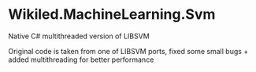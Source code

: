 # Wikiled.MachineLearning.Svm
Native C# multithreaded version of LIBSVM


Original code is taken from one of LIBSVM ports, fixed some small bugs + added multithreading for better performance
